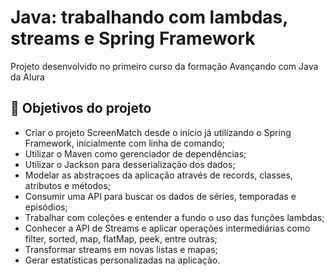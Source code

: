 # Java: trabalhando com lambdas, streams e Spring Framework

Projeto desenvolvido no primeiro curso da formação Avançando com Java da Alura


## 🔨 Objetivos do projeto

- Criar o projeto ScreenMatch desde o início já utilizando o Spring Framework, inicialmente com linha de comando;
- Utilizar o Maven como gerenciador de dependências;
- Utilizar o Jackson para desserialização dos dados;
- Modelar as abstraçoes da aplicação através de records, classes, atributos e métodos; 
- Consumir uma API para buscar os dados de séries, temporadas e episódios;
- Trabalhar com coleções e entender a fundo o uso das funções lambdas;
- Conhecer a API de Streams e aplicar operações intermediárias como filter, sorted, map, flatMap, peek, entre outras;
- Transformar streams em novas listas e mapas;
- Gerar estatísticas personalizadas na aplicação.
